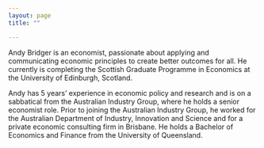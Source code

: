 ```yaml
---
layout: page
title: ""

---
```


Andy Bridger is an economist, passionate about applying and communicating economic principles to create better outcomes for all. He currently is completing the Scottish Graduate Programme in Economics at the University of Edinburgh, Scotland. 

Andy has 5 years’ experience in economic policy and research and is on a sabbatical from the Australian Industry Group, where he holds a senior economist role. Prior to joining the Australian Industry Group, he worked for the Australian Department of Industry, Innovation and Science and for a private economic consulting firm in Brisbane. He holds a Bachelor of Economics and Finance from the University of Queensland.

